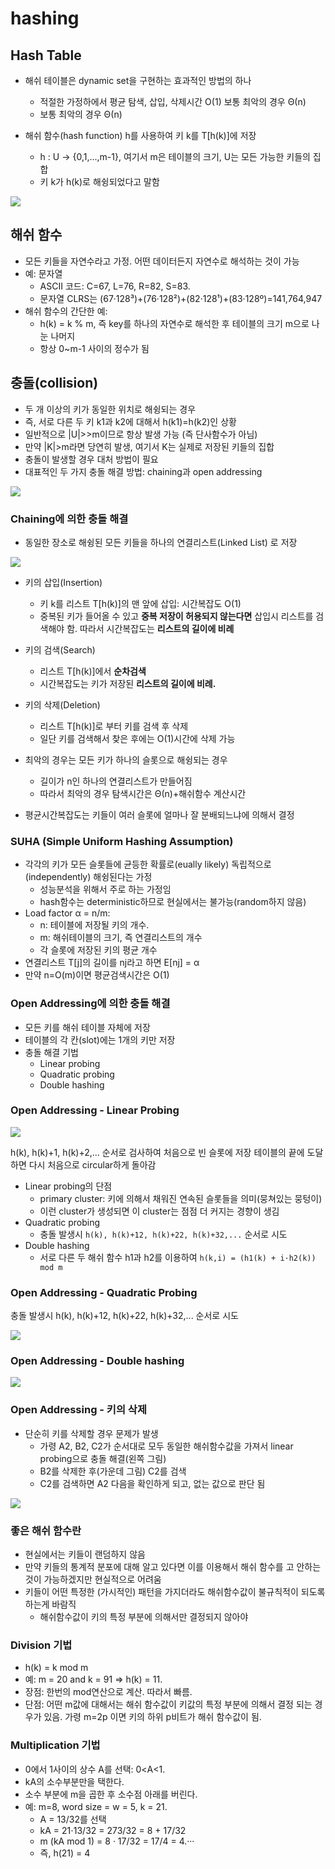 # hashing

## Hash Table

* 해쉬 테이블은 dynamic set을 구현하는 효과적인 방법의 하나
  * 적절한 가정하에서 평균 탐색, 삽입, 삭제시간 O\(1\) 보통 최악의 경우 Θ\(n\)
  * 보통 최악의 경우 Θ\(n\)



* 해쉬 함수\(hash function\) h를 사용하여 키 k를 T\[h\(k\)\]에 저장
  * h : U → {0,1,...,m-1}, 여기서 m은 테이블의 크기, U는 모든 가능한 키들의 집합
  * 키 k가 h\(k\)로 해슁되었다고 말함

![](../.gitbook/assets/image%20%2818%29.png)

##  해쉬 함수

* 모든 키들을 자연수라고 가정. 어떤 데이터든지 자연수로 해석하는 것이 가능
* 예: 문자열
  * ASCII 코드: C=67, L=76, R=82, S=83.
  * 문자열 CLRS는 \(67·128³\)+\(76·128²\)+\(82·128¹\)+\(83·128º\)=141,764,947
* 해쉬 함수의 간단한 예:
  * h\(k\) = k % m, 즉 key를 하나의 자연수로 해석한 후 테이블의 크기 m으로 나눈 나머지
  * 항상 0~m-1 사이의 정수가 됨

##  충돌\(collision\)

* 두 개 이상의 키가 동일한 위치로 해슁되는 경우
* 즉, 서로 다른 두 키 k1과 k2에 대해서 h\(k1\)=h\(k2\)인 상황 
* 일반적으로 \|U\|&gt;&gt;m이므로 항상 발생 가능 \(즉 단사함수가 아님\)
* 만약 \|K\|&gt;m라면 당연히 발생, 여기서 K는 실제로 저장된 키들의 집합
* 충돌이 발생할 경우 대처 방법이 필요 
* 대표적인 두 가지 충돌 해결 방법: chaining과 open addressing

![](../.gitbook/assets/image%20%283%29.png)

###  Chaining에 의한 충돌 해결

* 동일한 장소로 해슁된 모든 키들을 하나의 연결리스트\(Linked List\) 로 저장

![](../.gitbook/assets/image%20%2889%29.png)

* 키의 삽입\(Insertion\)
  * 키 k를 리스트 T\[h\(k\)\]의 맨 앞에 삽입: 시간복잡도 O\(1\) 
  * 중복된 키가 들어올 수 있고 **중복 저장이 허용되지 않는다면** 삽입시 리스트를 검색해야 함. 따라서 시간복잡도는 **리스트의 길이에 비례**
* 키의 검색\(Search\)
  * 리스트 T\[h\(k\)\]에서 **순차검색**
  * 시간복잡도는 키가 저장된 **리스트의 길이에 비례.**
* 키의 삭제\(Deletion\)
  * 리스트 T\[h\(k\)\]로 부터 키를 검색 후 삭제
  * 일단 키를 검색해서 찾은 후에는 O\(1\)시간에 삭제 가능



* 최악의 경우는 모든 키가 하나의 슬롯으로 해슁되는 경우
  * 길이가 n인 하나의 연결리스트가 만들어짐
  * 따라서 최악의 경우 탐색시간은 Θ\(n\)+해쉬함수 계산시간
* 평균시간복잡도는 키들이 여러 슬롯에 얼마나 잘 분배되느냐에 의해서 결정

### SUHA \(Simple Uniform Hashing Assumption\)

* 각각의 키가 모든 슬롯들에 균등한 확률로\(eually likely\) 독립적으로 \(independently\) 해슁된다는 가정
  * 성능분석을 위해서 주로 하는 가정임
  * hash함수는 deterministic하므로 현실에서는 불가능\(random하지 않음\)
* Load factor α = n/m:
  * n: 테이블에 저장될 키의 개수. 
  * m: 해쉬테이블의 크기, 즉 연결리스트의 개수 
  * 각 슬롯에 저장된 키의 평균 개수
* 연결리스트 T\[j\]의 길이를 nj라고 하면 E\[nj\] = α
* 만약 n=O\(m\)이면 평균검색시간은 O\(1\)

### Open Addressing에 의한 충돌 해결

* 모든 키를 해쉬 테이블 자체에 저장 
* 테이블의 각 칸\(slot\)에는 1개의 키만 저장 
* 충돌 해결 기법
  * Linear probing 
  * Quadratic probing 
  * Double hashing

### Open Addressing - Linear Probing

![](../.gitbook/assets/image%20%2894%29.png)

h\(k\), h\(k\)+1, h\(k\)+2,… 순서로 검사하여 처음으로 빈 슬롯에 저장 테이블의 끝에 도달하면 다시 처음으로 circular하게 돌아감

* Linear probing의 단점
  * primary cluster: 키에 의해서 채워진 연속된 슬롯들을 의미\(뭉쳐있는 뭉텅이\)
  * 이런 cluster가 생성되면 이 cluster는 점점 더 커지는 경향이 생김
* Quadratic probing 
  * 충돌 발생시 `h(k), h(k)+12, h(k)+22, h(k)+32,...` 순서로 시도
* Double hashing 
  * 서로 다른 두 해쉬 함수 h1과 h2를 이용하여 `h(k,i) = (h1(k) + i·h2(k)) mod m`

### Open Addressing - Quadratic Probing

충돌 발생시 h\(k\), h\(k\)+12, h\(k\)+22, h\(k\)+32,... 순서로 시도

![](../.gitbook/assets/image%20%2815%29.png)

### Open Addressing - Double hashing

![](../.gitbook/assets/image%20%2820%29.png)

### Open Addressing - 키의 삭제

* 단순히 키를 삭제할 경우 문제가 발생
  * 가령 A2, B2, C2가 순서대로 모두 동일한 해쉬함수값을 가져서 linear probing으로 충돌 해결\(왼쪽 그림\)
  * B2를 삭제한 후\(가운데 그림\) C2를 검색
  * C2를 검색하면 A2 다음을 확인하게 되고, 없는 값으로 판단 됨

![](../.gitbook/assets/image%20%2835%29.png)

###  좋은 해쉬 함수란

* 현실에서는 키들이 랜덤하지 않음 
* 만약 키들의 통계적 분포에 대해 알고 있다면 이를 이용해서 해쉬 함수를 고 안하는 것이 가능하겠지만 현실적으로 어려움 
* 키들이 어떤 특정한 \(가시적인\) 패턴을 가지더라도 해쉬함수값이 불규칙적이 되도록 하는게 바람직 
  * 해쉬함수값이 키의 특정 부분에 의해서만 결정되지 않아야

### Division 기법

* h\(k\) = k mod m 
* 예: m = 20 and k = 91 ⇒ h\(k\) = 11. 
* 장점: 한번의 mod연산으로 계산. 따라서 빠름. 
* 단점: 어떤 m값에 대해서는 해쉬 함수값이 키값의 특정 부분에 의해서 결정 되는 경우가 있음. 가령 m=2p 이면 키의 하위 p비트가 해쉬 함수값이 됨.

### Multiplication 기법

* 0에서 1사이의 상수 A를 선택: 0&lt;A&lt;1. 
* kA의 소수부분만을 택한다. 
* 소수 부분에 m을 곱한 후 소수점 아래를 버린다. 
* 예: m=8, word size = w = 5, k = 21. 
  * A = 13/32를 선택
  * kA = 21⋅13/32 = 273/32 = 8 + 17/32 
  * m \(kA mod 1\) = 8 · 17/32 = 17/4 = 4.··· 
  * 즉, h\(21\) = 4

